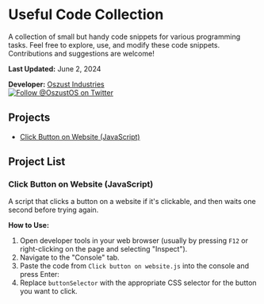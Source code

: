 # Useful Code Collection

A collection of small but handy code snippets for various programming tasks. Feel free to explore, use, and modify these code snippets. Contributions and suggestions are welcome!

**Last Updated:** June 2, 2024

**Developer:** [Oszust Industries](https://github.com/Oszust-Industries)  
[![Follow @OszustOS on Twitter](https://img.shields.io/twitter/url/https/twitter.com/bukotsunikki.svg?style=social&label=Follow%20%40OszustOS)](https://twitter.com/OszustOS)

## Projects
- [Click Button on Website (JavaScript)](https://github.com/Oszust-Industries/Useful-Code/edit/main/README.md#click-button-on-website-javascript)

## Project List

### Click Button on Website (JavaScript)

A script that clicks a button on a website if it's clickable, and then waits one second before trying again.

**How to Use:**
1. Open developer tools in your web browser (usually by pressing `F12` or right-clicking on the page and selecting "Inspect").
2. Navigate to the "Console" tab.
3. Paste the code from `Click button on website.js` into the console and press Enter:
4. Replace `buttonSelector` with the appropriate CSS selector for the button you want to click.
<br />
<br />
<br />
